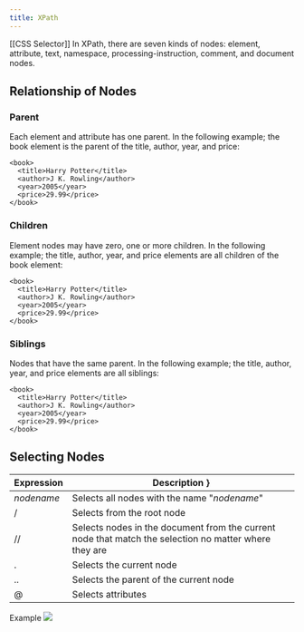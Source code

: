 ```yaml
---
title: XPath
---
```

[[CSS Selector]]
In XPath, there are seven kinds of nodes: element, attribute, text, namespace, processing-instruction, comment, and document nodes.
## Relationship of Nodes
### Parent
Each element and attribute has one parent.
In the following example; the book element is the parent of the title, author, year, and price:

```
<book>  
  <title>Harry Potter</title>  
  <author>J K. Rowling</author>  
  <year>2005</year>  
  <price>29.99</price>  
</book>
```

### Children
Element nodes may have zero, one or more children.
In the following example; the title, author, year, and price elements are all children of the book element:
```
<book>  
  <title>Harry Potter</title>  
  <author>J K. Rowling</author>  
  <year>2005</year>  
  <price>29.99</price>  
</book>
```

### Siblings
Nodes that have the same parent.
In the following example; the title, author, year, and price elements are all siblings:
```
<book>  
  <title>Harry Potter</title>  
  <author>J K. Rowling</author>  
  <year>2005</year>  
  <price>29.99</price>  
</book>
```

## Selecting Nodes
| **Expression** | **Description** }                                                                                     |
| -------------- | ----------------------------------------------------------------------------------------------------- |
| _nodename_     | Selects all nodes with the name "_nodename_"                                                          |
| /              | Selects from the root node                                                                            |
| //             | Selects nodes in the document from the current node that match the selection no matter where they are |
| .              | Selects the current node                                                                              |
| ..             | Selects the parent of the current node                                                                |
| @              | Selects attributes                                                                                    | 
Example
![](https://s2.loli.net/2022/05/21/XYHMVQBwLnbNPK8.png)
